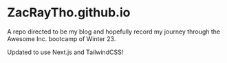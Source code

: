 # ZacRayTho.github.io

A repo directed to be my blog and hopefully record my journey through the Awesome Inc. bootcamp of Winter 23.

Updated to use Next.js and TailwindCSS!
